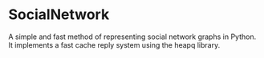 # SocialNetwork
A simple and fast method of representing social network graphs in Python.
It implements a fast cache reply system using the heapq library.
